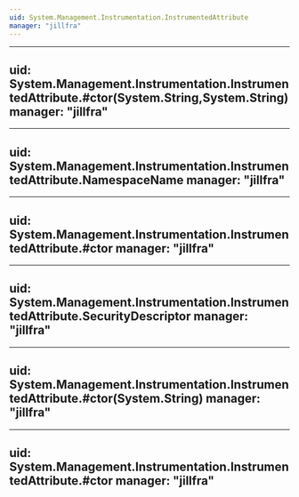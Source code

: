 ```yaml
---
uid: System.Management.Instrumentation.InstrumentedAttribute
manager: "jillfra"
---
```


---
uid: System.Management.Instrumentation.InstrumentedAttribute.#ctor(System.String,System.String)
manager: "jillfra"
---

---
uid: System.Management.Instrumentation.InstrumentedAttribute.NamespaceName
manager: "jillfra"
---

---
uid: System.Management.Instrumentation.InstrumentedAttribute.#ctor
manager: "jillfra"
---

---
uid: System.Management.Instrumentation.InstrumentedAttribute.SecurityDescriptor
manager: "jillfra"
---

---
uid: System.Management.Instrumentation.InstrumentedAttribute.#ctor(System.String)
manager: "jillfra"
---

---
uid: System.Management.Instrumentation.InstrumentedAttribute.#ctor
manager: "jillfra"
---
